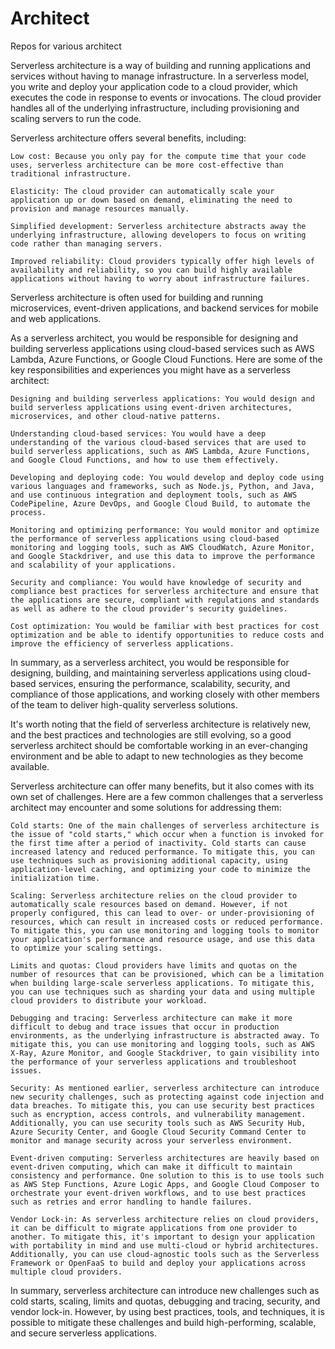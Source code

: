 # Architect
Repos for various architect


Serverless architecture is a way of building and running applications and services without having to manage infrastructure. In a serverless model, you write and deploy your application code to a cloud provider, which executes the code in response to events or invocations. The cloud provider handles all of the underlying infrastructure, including provisioning and scaling servers to run the code.

Serverless architecture offers several benefits, including:

	Low cost: Because you only pay for the compute time that your code uses, serverless architecture can be more cost-effective than traditional infrastructure.

	Elasticity: The cloud provider can automatically scale your application up or down based on demand, eliminating the need to provision and manage resources manually.

	Simplified development: Serverless architecture abstracts away the underlying infrastructure, allowing developers to focus on writing code rather than managing servers.

	Improved reliability: Cloud providers typically offer high levels of availability and reliability, so you can build highly available applications without having to worry about infrastructure failures.

Serverless architecture is often used for building and running microservices, event-driven applications, and backend services for mobile and web applications.

As a serverless architect, you would be responsible for designing and building serverless applications using cloud-based services such as AWS Lambda, Azure Functions, or Google Cloud Functions. Here are some of the key responsibilities and experiences you might have as a serverless architect:

	Designing and building serverless applications: You would design and build serverless applications using event-driven architectures, microservices, and other cloud-native patterns.

	Understanding cloud-based services: You would have a deep understanding of the various cloud-based services that are used to build serverless applications, such as AWS Lambda, Azure Functions, and Google Cloud Functions, and how to use them effectively.

	Developing and deploying code: You would develop and deploy code using various languages and frameworks, such as Node.js, Python, and Java, and use continuous integration and deployment tools, such as AWS CodePipeline, Azure DevOps, and Google Cloud Build, to automate the process.

	Monitoring and optimizing performance: You would monitor and optimize the performance of serverless applications using cloud-based monitoring and logging tools, such as AWS CloudWatch, Azure Monitor, and Google Stackdriver, and use this data to improve the performance and scalability of your applications.

	Security and compliance: You would have knowledge of security and compliance best practices for serverless architecture and ensure that the applications are secure, compliant with regulations and standards as well as adhere to the cloud provider's security guidelines.

	Cost optimization: You would be familiar with best practices for cost optimization and be able to identify opportunities to reduce costs and improve the efficiency of serverless applications.
In summary, as a serverless architect, you would be responsible for designing, building, and maintaining serverless applications using cloud-based services, ensuring the performance, scalability, security, and compliance of those applications, and working closely with other members of the team to deliver high-quality serverless solutions.

It's worth noting that the field of serverless architecture is relatively new, and the best practices and technologies are still evolving, so a good serverless architect should be comfortable working in an ever-changing environment and be able to adapt to new technologies as they become available.

Serverless architecture can offer many benefits, but it also comes with its own set of challenges. Here are a few common challenges that a serverless architect may encounter and some solutions for addressing them:

	Cold starts: One of the main challenges of serverless architecture is the issue of "cold starts," which occur when a function is invoked for the first time after a period of inactivity. Cold starts can cause increased latency and reduced performance. To mitigate this, you can use techniques such as provisioning additional capacity, using application-level caching, and optimizing your code to minimize the initialization time.

	Scaling: Serverless architecture relies on the cloud provider to automatically scale resources based on demand. However, if not properly configured, this can lead to over- or under-provisioning of resources, which can result in increased costs or reduced performance. To mitigate this, you can use monitoring and logging tools to monitor your application's performance and resource usage, and use this data to optimize your scaling settings.

	Limits and quotas: Cloud providers have limits and quotas on the number of resources that can be provisioned, which can be a limitation when building large-scale serverless applications. To mitigate this, you can use techniques such as sharding your data and using multiple cloud providers to distribute your workload.

	Debugging and tracing: Serverless architecture can make it more difficult to debug and trace issues that occur in production environments, as the underlying infrastructure is abstracted away. To mitigate this, you can use monitoring and logging tools, such as AWS X-Ray, Azure Monitor, and Google Stackdriver, to gain visibility into the performance of your serverless applications and troubleshoot issues.

	Security: As mentioned earlier, serverless architecture can introduce new security challenges, such as protecting against code injection and data breaches. To mitigate this, you can use security best practices such as encryption, access controls, and vulnerability management. Additionally, you can use security tools such as AWS Security Hub, Azure Security Center, and Google Cloud Security Command Center to monitor and manage security across your serverless environment.

	Event-driven computing: Serverless architectures are heavily based on event-driven computing, which can make it difficult to maintain consistency and performance. One solution to this is to use tools such as AWS Step Functions, Azure Logic Apps, and Google Cloud Composer to orchestrate your event-driven workflows, and to use best practices such as retries and error handling to handle failures.

	Vendor Lock-in: As serverless architecture relies on cloud providers, it can be difficult to migrate applications from one provider to another. To mitigate this, it's important to design your application with portability in mind and use multi-cloud or hybrid architectures. Additionally, you can use cloud-agnostic tools such as the Serverless Framework or OpenFaaS to build and deploy your applications across multiple cloud providers.

In summary, serverless architecture can introduce new challenges such as cold starts, scaling, limits and quotas, debugging and tracing, security, and vendor lock-in. However, by using best practices, tools, and techniques, it is possible to mitigate these challenges and build high-performing, scalable, and secure serverless applications.
